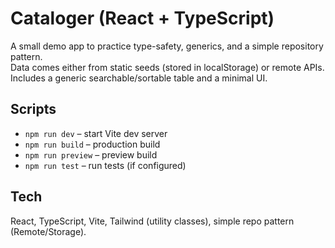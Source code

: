 # Cataloger (React + TypeScript)

A small demo app to practice type-safety, generics, and a simple repository pattern.  
Data comes either from static seeds (stored in localStorage) or remote APIs.  
Includes a generic searchable/sortable table and a minimal UI.

## Scripts
- `npm run dev` – start Vite dev server
- `npm run build` – production build
- `npm run preview` – preview build
- `npm run test` – run tests (if configured)

## Tech
React, TypeScript, Vite, Tailwind (utility classes), simple repo pattern (Remote/Storage).
